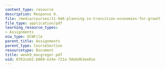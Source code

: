 ```yaml
---
content_type: resource
description: Response 8.
file: /media/courses/11-946-planning-in-transition-economies-for-growth-and-equity-spring-2004/0763ceb2b060e24e721a58ebd63ee81e_week9_macgregor.pdf
file_type: application/pdf
learning_resource_types:
- Assignments
ocw_type: OCWFile
parent_title: Assignments
parent_type: CourseSection
resourcetype: Document
title: week9_macgregor.pdf
uid: 0763ceb2-b060-e24e-721a-58ebd63ee81e
---
```

